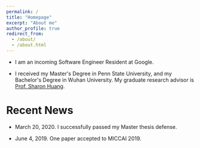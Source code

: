 ```yaml
---
permalink: /
title: "Homepage"
excerpt: "About me"
author_profile: true
redirect_from: 
  - /about/
  - /about.html
---
```


- I am an incoming Software Engineer Resident at Google.

- I received my Master's Degree in Penn State University, and my Bachelor's Degree in Wuhan University. 
My graduate research advisor is [Prof. Sharon Huang](https://faculty.ist.psu.edu/suh972/).

Recent News
====
- March 20, 2020. I successfully passed my Master thesis defense.

- June 4, 2019. One paper accepted to MICCAI 2019.
